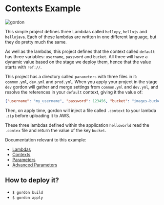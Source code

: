 Contexts Example
===========================

![gordon](https://gordon.readthedocs.io/en/latest/_static/examples/contexts.svg)

This simple project defines three Lambdas called ``hellopy``, ``hellojs`` and ``hellojava``.
Each of these lambdas are written in one different language, but they do pretty much the same.

As well as the lambdas, this project defines that the context called ``default`` has three
variables: ``username``, ``password`` and ``bucket``. All three will have a dynamic value
based on the stage we deploy them, hence that the value starts with ``ref://``.

This project has a directory called ``parameters`` with three files in it: ``common.yml``,
``dev.yml`` and ``prod.yml``. When you apply your project in the stage ``dev`` gordon
will gather and merge settings from ``common.yml`` and ``dev.yml``, and resolve the references
in your ``default`` context, giving it the value of:

```json
{"username": "my_username", "password": 123456, "bucket": "images-bucket-dev"}
```

Then, on apply time, gordon will inject a file called ``.context`` to your lambda ``.zip``
before uploading it to AWS.

These three lambdas defined within the application ``helloworld`` read the ``.contex`` file
and return the value of the key ``bucket``.

Documentation relevant to this example:
 * [Lambdas](https://gordon.readthedocs.io/en/latest/lambdas.html)
 * [Contexts](https://gordon.readthedocs.io/en/latest/contexts.html)
 * [Parameters](https://gordon.readthedocs.io/en/latest/parameters.html)
 * [Advanced Parameters](https://gordon.readthedocs.io/en/latest/parameters_advanced.html)

How to deploy it?
------------------

* ``$ gordon build``
* ``$ gordon apply``
